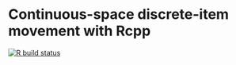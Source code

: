 # Continuous-space discrete-item movement with Rcpp

<!-- badges: start -->
  [![R build status](https://github.com/pratikunterwegs/snevo/workflows/R-CMD-check/badge.svg)](https://github.com/pratikunterwegs/snevo/actions)
<!-- badges: end -->
